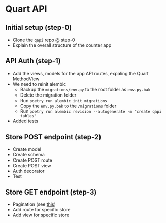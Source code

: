 # Quart API

## Initial setup (step-0)
- Clone the `qapi` repo @ step-0
- Explain the overall structure of the counter app

## API Auth (step-1)
- Add the views, models for the app API routes, expaling the Quart MethodView
- We need to reinit alembic
    - Backup the `migrations/env.py` to the root folder as `env.py.bak`
    - Delete the migration folder
    - Run `poetry run alembic init migrations`
    - Copy the `env.py.bak` to the `/migrations` folder
    - Run `poetry run alembic revision --autogenerate -m "create qapi tables"`
- Added tests

## Store POST endpoint (step-2)
- Create model
- Create schema
- Create POST route
- Create POST view
- Auth decorator
- Test

## Store GET endpoint (step-3)
- Pagination (see [this](https://github.com/wizeline/sqlalchemy-pagination/blob/master/sqlalchemy_pagination/__init__.py))
- Add route for specific store
- Add view for specific store